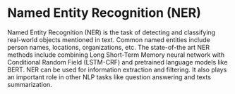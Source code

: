 # Named Entity Recognition (NER)
Named Entity Recognition (NER) is the task of detecting and classifying
real-world objects mentioned in text. Common named entities include person
names, locations, organizations, etc. The state-of-the art NER methods include
combining Long Short-Term Memory neural network with Conditional Random Field
(LSTM-CRF) and pretrained language models like BERT. NER can be used for
information extraction and filtering. It also plays an important role in other
NLP tasks like question answering and texts summarization.
